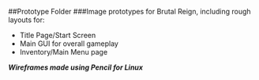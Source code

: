 ##Prototype Folder 
###Image prototypes for Brutal Reign, including rough layouts for:
+ Title Page/Start Screen
+ Main GUI for overall gameplay
+ Inventory/Main Menu page

**_Wireframes made using Pencil for Linux_**
